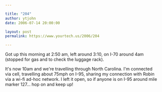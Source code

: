 ```yaml
---

title: "204"
author: ytjohn
date: 2006-07-14 20:00:00

layout: post
permalink: https://www.yourtech.us/2006/204

---
```

Got up this morning at 2:50 am, left around 3:10, on I-70 around 4am (stopped for gas and to check the luggage rack).

It's now 10am and we're travelling through North Carolina.  I'm connected via cell, travelling about 75mph on I-95, sharing my connection with Robin via a wi-fi ad-hoc network.  I left it open, so if anyone is on I-95 around mile marker 127... hop on and keep up!
